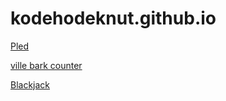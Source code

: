 # kodehodeknut.github.io
[Pled](https://kodehodeknut.github.io/TESTBENCH/)

[ville bark counter](https://kodehodeknut.github.io/counter/)

[Blackjack](https://kodehodeknut.github.io/blackjack/)

